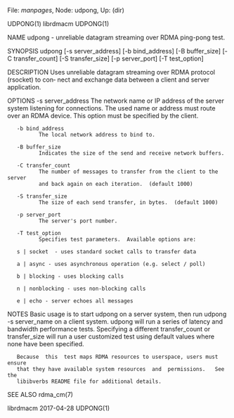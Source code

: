 File: *manpages*,  Node: udpong,  Up: (dir)

UDPONG(1)                          librdmacm                         UDPONG(1)



NAME
       udpong - unreliable datagram streaming over RDMA ping-pong test.

SYNOPSIS
       udpong [-s server_address] [-b bind_address]
                      [-B buffer_size] [-C transfer_count]
                      [-S transfer_size] [-p server_port] [-T test_option]

DESCRIPTION
       Uses unreliable datagram streaming over RDMA protocol (rsocket) to con‐
       nect and exchange data between a client and server application.

OPTIONS
       -s server_address
              The network name or IP address of the  server  system  listening
              for  connections.   The  used name or address must route over an
              RDMA device.  This option must be specified by the client.

       -b bind_address
              The local network address to bind to.

       -B buffer_size
              Indicates the size of the send and receive network buffers.

       -C transfer_count
              The number of messages to transfer from the client to the server
              and back again on each iteration.  (default 1000)

       -S transfer_size
              The size of each send transfer, in bytes.  (default 1000)

       -p server_port
              The server's port number.

       -T test_option
              Specifies test parameters.  Available options are:

       s | socket  - uses standard socket calls to transfer data

       a | async - uses asynchronous operation (e.g. select / poll)

       b | blocking - uses blocking calls

       n | nonblocking - uses non-blocking calls

       e | echo - server echoes all messages

NOTES
       Basic  usage  is to start udpong on a server system, then run udpong -s
       server_name on a client system.  udpong will run a  series  of  latency
       and bandwidth performance tests.  Specifying a different transfer_count
       or transfer_size will run a user customized test using  default  values
       where none have been specified.

       Because  this  test maps RDMA resources to userspace, users must ensure
       that they have available system resources  and  permissions.   See  the
       libibverbs README file for additional details.

SEE ALSO
       rdma_cm(7)



librdmacm                         2017-04-28                         UDPONG(1)
